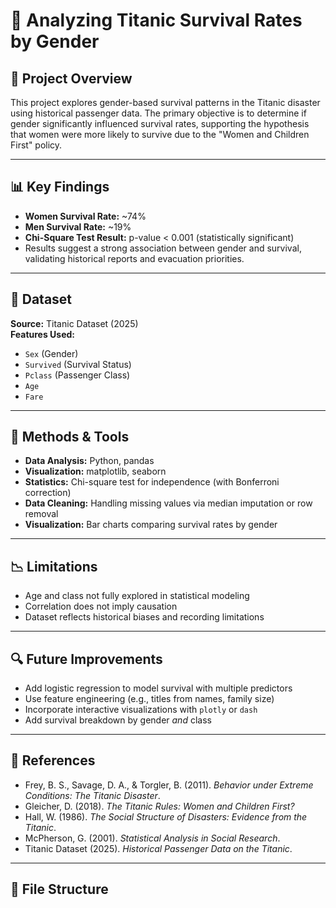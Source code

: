 # 🚢 Analyzing Titanic Survival Rates by Gender

## 📘 Project Overview

This project explores gender-based survival patterns in the Titanic disaster using historical passenger data. The primary objective is to determine if gender significantly influenced survival rates, supporting the hypothesis that women were more likely to survive due to the "Women and Children First" policy.

---

## 📊 Key Findings

- **Women Survival Rate:** ~74%
- **Men Survival Rate:** ~19%
- **Chi-Square Test Result:** p-value < 0.001 (statistically significant)
- Results suggest a strong association between gender and survival, validating historical reports and evacuation priorities.

---

## 📂 Dataset

**Source:** Titanic Dataset (2025)  
**Features Used:**
- `Sex` (Gender)
- `Survived` (Survival Status)
- `Pclass` (Passenger Class)
- `Age`
- `Fare`

---

## 🧪 Methods & Tools

- **Data Analysis:** Python, pandas
- **Visualization:** matplotlib, seaborn
- **Statistics:** Chi-square test for independence (with Bonferroni correction)
- **Data Cleaning:** Handling missing values via median imputation or row removal
- **Visualization:** Bar charts comparing survival rates by gender

---

## 📉 Limitations

- Age and class not fully explored in statistical modeling
- Correlation does not imply causation
- Dataset reflects historical biases and recording limitations

---

## 🔍 Future Improvements

- Add logistic regression to model survival with multiple predictors
- Use feature engineering (e.g., titles from names, family size)
- Incorporate interactive visualizations with `plotly` or `dash`
- Add survival breakdown by gender *and* class

---

## 📌 References

- Frey, B. S., Savage, D. A., & Torgler, B. (2011). *Behavior under Extreme Conditions: The Titanic Disaster*.
- Gleicher, D. (2018). *The Titanic Rules: Women and Children First?*
- Hall, W. (1986). *The Social Structure of Disasters: Evidence from the Titanic*.
- McPherson, G. (2001). *Statistical Analysis in Social Research*.
- Titanic Dataset (2025). *Historical Passenger Data on the Titanic*.

---

## 📎 File Structure


